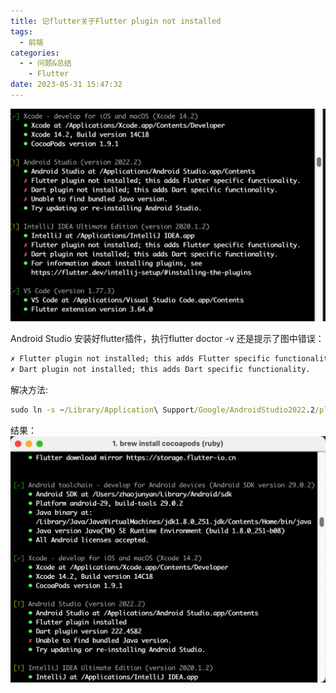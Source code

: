 ```yaml
---
title: 记flutter关于Flutter plugin not installed
tags:
  - 前端
categories:
  - - 问题&总结
    - Flutter
date: 2023-05-31 15:47:32
---
```


![flutter](/images/flutter_plugins.jpg)

Android Studio 安装好flutter插件，执行flutter doctor -v 还是提示了图中错误：

```cmd
✗ Flutter plugin not installed; this adds Flutter specific functionality.
✗ Dart plugin not installed; this adds Dart specific functionality.
```

解决方法:

```cmd
sudo ln -s ~/Library/Application\ Support/Google/AndroidStudio2022.2/plugins ~/Library/Application\ Support/AndroidStudio2022.2
```

结果：
![flutter](/images/flutter_plugins_installed.jpg)
